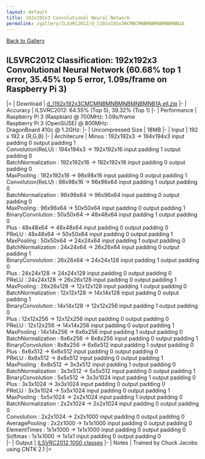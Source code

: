 ```yaml
---
layout: default
title: 192x192x3 Convolutional Neural Network
permalink: /gallery/ILSVRC2012/d_I192x192x3NCMNCMNBMNBMNBMNBMNB1A
---
```


[Back to Gallery](/ELL/gallery)

## ILSVRC2012 Classification: 192x192x3 Convolutional Neural Network (60.68% top 1 error, 35.45% top 5 error, 1.09s/frame on Raspberry Pi 3)

|=
| Download | [d_I192x192x3CMCMNBMNBMNBMNBMNB1A.ell.zip](https://github.com/Microsoft/ELL-models/raw/master/models/ILSVRC2012/d_I192x192x3CMCMNBMNBMNBMNBMNB1A/d_I192x192x3CMCMNBMNBMNBMNBMNB1A.ell.zip)
|-
| Accuracy | ILSVRC2012: 64.55% (Top 5), 39.32% (Top 1) 
|-
| Performance | Raspberry Pi 3 (Raspbian) @ 700MHz: 1.09s/frame<br>Raspberry Pi 3 (OpenSUSE) @ 800MHz: <br>DragonBoard 410c @ 1.2GHz:
|-
| Uncompressed Size | 18MB
|-
| Input | 192 x 192 x {R,G,B}
|-
| Architecure | Minus :  192x192x3  ->  194x194x3  input padding 0  output padding 1<br>Convolution(ReLU) :  194x194x3  ->  192x192x16  input padding 1  output padding 0<br>BatchNormalization :  192x192x16  ->  192x192x16  input padding 0  output padding 0<br>MaxPooling :  192x192x16  ->  98x98x16  input padding 0  output padding 1<br>Convolution(ReLU) :  98x98x16  ->  96x96x64  input padding 1  output padding 0<br>BatchNormalization :  96x96x64  ->  96x96x64  input padding 0  output padding 0<br>MaxPooling :  96x96x64  ->  50x50x64  input padding 0  output padding 1<br>BinaryConvolution :  50x50x64  ->  48x48x64  input padding 1  output padding 0<br>Plus :  48x48x64  ->  48x48x64  input padding 0  output padding 0<br>PReLU :  48x48x64  ->  50x50x64  input padding 0  output padding 1<br>MaxPooling :  50x50x64  ->  24x24x64  input padding 1  output padding 0<br>BatchNormalization :  24x24x64  ->  26x26x64  input padding 0  output padding 1<br>BinaryConvolution :  26x26x64  ->  24x24x128  input padding 1  output padding 0<br>Plus :  24x24x128  ->  24x24x128  input padding 0  output padding 0<br>PReLU :  24x24x128  ->  26x26x128  input padding 0  output padding 1<br>MaxPooling :  26x26x128  ->  12x12x128  input padding 1  output padding 0<br>BatchNormalization :  12x12x128  ->  14x14x128  input padding 0  output padding 1<br>BinaryConvolution :  14x14x128  ->  12x12x256  input padding 1  output padding 0<br>Plus :  12x12x256  ->  12x12x256  input padding 0  output padding 0<br>PReLU :  12x12x256  ->  14x14x256  input padding 0  output padding 1<br>MaxPooling :  14x14x256  ->  6x6x256  input padding 1  output padding 0<br>BatchNormalization :  6x6x256  ->  8x8x256  input padding 0  output padding 1<br>BinaryConvolution :  8x8x256  ->  6x6x512  input padding 1  output padding 0<br>Plus :  6x6x512  ->  6x6x512  input padding 0  output padding 0<br>PReLU :  6x6x512  ->  8x8x512  input padding 0  output padding 1<br>MaxPooling :  8x8x512  ->  3x3x512  input padding 1  output padding 0<br>BatchNormalization :  3x3x512  ->  5x5x512  input padding 0  output padding 1<br>BinaryConvolution :  5x5x512  ->  3x3x1024  input padding 1  output padding 0<br>Plus :  3x3x1024  ->  3x3x1024  input padding 0  output padding 0<br>PReLU :  3x3x1024  ->  5x5x1024  input padding 0  output padding 1<br>MaxPooling :  5x5x1024  ->  2x2x1024  input padding 1  output padding 0<br>BatchNormalization :  2x2x1024  ->  2x2x1024  input padding 0  output padding 0<br>Convolution :  2x2x1024  ->  2x2x1000  input padding 0  output padding 0<br>AveragePooling :  2x2x1000  ->  1x1x1000  input padding 0  output padding 0<br>ElementTimes :  1x1x1000  ->  1x1x1000  input padding 0  output padding 0<br>Softmax :  1x1x1000  ->  1x1x1  input padding 0  output padding 0<br>
|-
| Output | [ILSVRC2012 1000 classes](https://github.com/Microsoft/ELL-models/raw/master/models/ILSVRC2012/ILSVRC2012_labels.txt)
|-
| Notes | Trained by Chuck Jacobs using CNTK 2.1
|=
